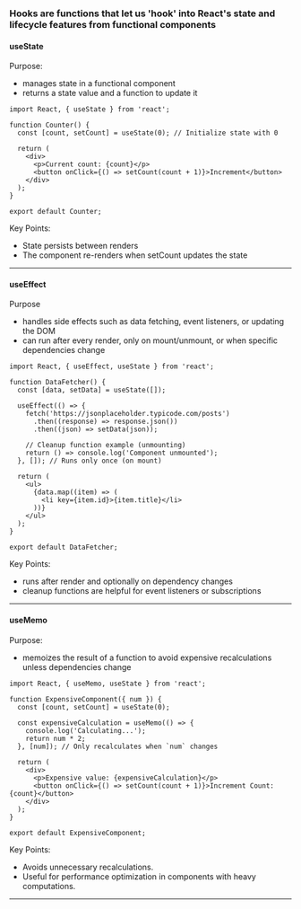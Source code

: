 ### Hooks are functions that let us 'hook' into React's state and lifecycle features from functional components

#### useState

Purpose:
  * manages state in a functional component
  * returns a state value and a function to update it

```
import React, { useState } from 'react';

function Counter() {
  const [count, setCount] = useState(0); // Initialize state with 0

  return (
    <div>
      <p>Current count: {count}</p>
      <button onClick={() => setCount(count + 1)}>Increment</button>
    </div>
  );
}

export default Counter;
```

Key Points:
  * State persists between renders
  * The component re-renders when setCount updates the state

---

#### useEffect

Purpose
  * handles side effects such as data fetching, event listeners, or updating the DOM
  * can run after every render, only on mount/unmount, or when specific dependencies change

```
import React, { useEffect, useState } from 'react';

function DataFetcher() {
  const [data, setData] = useState([]);

  useEffect(() => {
    fetch('https://jsonplaceholder.typicode.com/posts')
      .then((response) => response.json())
      .then((json) => setData(json));

    // Cleanup function example (unmounting)
    return () => console.log('Component unmounted');
  }, []); // Runs only once (on mount)

  return (
    <ul>
      {data.map((item) => (
        <li key={item.id}>{item.title}</li>
      ))}
    </ul>
  );
}

export default DataFetcher;
```

Key Points:
  * runs after render and optionally on dependency changes
  * cleanup functions are helpful for event listeners or subscriptions

---

#### useMemo

Purpose:
  * memoizes the result of a function to avoid expensive recalculations unless dependencies change

```
import React, { useMemo, useState } from 'react';

function ExpensiveComponent({ num }) {
  const [count, setCount] = useState(0);

  const expensiveCalculation = useMemo(() => {
    console.log('Calculating...');
    return num * 2;
  }, [num]); // Only recalculates when `num` changes

  return (
    <div>
      <p>Expensive value: {expensiveCalculation}</p>
      <button onClick={() => setCount(count + 1)}>Increment Count: {count}</button>
    </div>
  );
}

export default ExpensiveComponent;
```

Key Points:
  * Avoids unnecessary recalculations.
  * Useful for performance optimization in components with heavy computations.

---
